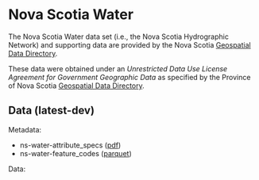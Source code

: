 
# Nova Scotia Water

The Nova Scotia Water data set (i.e., the Nova Scotia Hydrographic Network) and supporting data are provided by the Nova Scotia [Geospatial Data Directory](https://nsgi.novascotia.ca/gdd/).

These data were obtained under an *Unrestricted Data Use License Agreement for Government Geographic Data* as specified by the Province of Nova Scotia [Geospatial Data Directory](https://nsgi.novascotia.ca/gdd/).

<!-- begin file listing -->

## Data (latest-dev)

Metadata:

- ns-water-attribute_specs ([pdf](https://github.com/geoarrow/geoarrow-data/raw/main/ns-water/ns-water-attribute_specs.pdf))
- ns-water-feature_codes ([parquet](https://github.com/geoarrow/geoarrow-data/raw/main/ns-water/ns-water-feature_codes.parquet))

Data:

